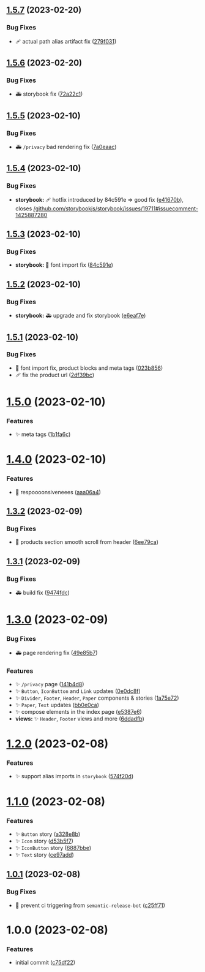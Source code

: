 ## [1.5.7](https://github.com/spilnotaxyz/website/compare/v1.5.6...v1.5.7) (2023-02-20)


### Bug Fixes

* 🩹 actual path alias artifact fix ([279f031](https://github.com/spilnotaxyz/website/commit/279f031bba298cb845ef5ebf756f4f062c477634))

## [1.5.6](https://github.com/spilnotaxyz/website/compare/v1.5.5...v1.5.6) (2023-02-20)


### Bug Fixes

* 🚑️ storybook fix ([72a22c1](https://github.com/spilnotaxyz/website/commit/72a22c145fb7ddad4e8c750f45c0a1facf087b47))

## [1.5.5](https://github.com/spilnotaxyz/website/compare/v1.5.4...v1.5.5) (2023-02-10)


### Bug Fixes

* 🚑️ `/privacy` bad rendering fix ([7a0eaac](https://github.com/spilnotaxyz/website/commit/7a0eaaca449cf4da9243ebf04538614b900bcd1f))

## [1.5.4](https://github.com/spilnotaxyz/website/compare/v1.5.3...v1.5.4) (2023-02-10)


### Bug Fixes

* **storybook:** 🩹 hotfix introduced by 84c591e => good fix ([e41670b](https://github.com/spilnotaxyz/website/commit/e41670b3efc1a0839c0acd454985f6468a1e9167)), closes [/github.com/storybookjs/storybook/issues/19711#issuecomment-1425887280](https://github.com//github.com/storybookjs/storybook/issues/19711/issues/issuecomment-1425887280)

## [1.5.3](https://github.com/spilnotaxyz/website/compare/v1.5.2...v1.5.3) (2023-02-10)


### Bug Fixes

* **storybook:** 🐛 font import fix ([84c591e](https://github.com/spilnotaxyz/website/commit/84c591e2a698891e9ec18dd87e5a0611ea34ec69))

## [1.5.2](https://github.com/spilnotaxyz/website/compare/v1.5.1...v1.5.2) (2023-02-10)


### Bug Fixes

* **storybook:** 🚑️ upgrade and fix storybook ([e6eaf7e](https://github.com/spilnotaxyz/website/commit/e6eaf7e1491454dbcd9002495336de0c5751f21c))

## [1.5.1](https://github.com/spilnotaxyz/website/compare/v1.5.0...v1.5.1) (2023-02-10)


### Bug Fixes

* 🐛 font import fix, product blocks and meta tags ([023b856](https://github.com/spilnotaxyz/website/commit/023b8565947a790e49ba1e3d59b4c9d846f6b15e))
* 🩹 fix the product url ([2df39bc](https://github.com/spilnotaxyz/website/commit/2df39bc3571d1b34eea0df77a1742de0a68faccf))

# [1.5.0](https://github.com/spilnotaxyz/website/compare/v1.4.0...v1.5.0) (2023-02-10)


### Features

* ✨ meta tags ([1b1fa6c](https://github.com/spilnotaxyz/website/commit/1b1fa6cd3672740169ff2476d6f07c77523ddb1f))

# [1.4.0](https://github.com/spilnotaxyz/website/compare/v1.3.2...v1.4.0) (2023-02-10)


### Features

* 📱 respoooonsiveneees ([aaa06a4](https://github.com/spilnotaxyz/website/commit/aaa06a4f379227820db194d91c2ae1864eb9304f))

## [1.3.2](https://github.com/spilnotaxyz/website/compare/v1.3.1...v1.3.2) (2023-02-09)


### Bug Fixes

* 🐛 products section smooth scroll from header ([6ee79ca](https://github.com/spilnotaxyz/website/commit/6ee79ca3e4528cad0597a372f44d18a98904772f))

## [1.3.1](https://github.com/spilnotaxyz/website/compare/v1.3.0...v1.3.1) (2023-02-09)


### Bug Fixes

* 🚑️ build fix ([9474fdc](https://github.com/spilnotaxyz/website/commit/9474fdc2bcc511e7b76766339d7b9a66024b3dbe))

# [1.3.0](https://github.com/spilnotaxyz/website/compare/v1.2.0...v1.3.0) (2023-02-09)


### Bug Fixes

* 🚑️ page rendering fix ([49e85b7](https://github.com/spilnotaxyz/website/commit/49e85b7168cc39dccf209a5251b87f93d536cebf))


### Features

* ✨ `/privacy` page ([141b4d8](https://github.com/spilnotaxyz/website/commit/141b4d8fc9085e4d625112f023781de3defa8f7a))
* ✨ `Button`, `IconButton` and `Link` updates ([0e0dc8f](https://github.com/spilnotaxyz/website/commit/0e0dc8f57decc1f88c6c0f236c03477177cc0883))
* ✨ `Divider`, `Footer`, `Header`, `Paper` components & stories ([1a75e72](https://github.com/spilnotaxyz/website/commit/1a75e72acdb7801b76c78234a8cc6e0b5ec8bc25))
* ✨ `Paper`, `Text` updates ([bb0e0ca](https://github.com/spilnotaxyz/website/commit/bb0e0ca8cc9f2409350272e56cdaebb7af7b7ce0))
* ✨ compose elements in the index page ([e5387e6](https://github.com/spilnotaxyz/website/commit/e5387e6c5e74a89369f7b5c2e9c9fa50b29245d1))
* **views:** ✨ `Header`, `Footer` views and more ([6ddadfb](https://github.com/spilnotaxyz/website/commit/6ddadfb60a97d224aab9a16fa8417e19c7aec797))

# [1.2.0](https://github.com/spilnotaxyz/website/compare/v1.1.0...v1.2.0) (2023-02-08)


### Features

* ✨ support alias imports in `storybook` ([574f20d](https://github.com/spilnotaxyz/website/commit/574f20d628c6d3676cefc7acad7d111a7e1e7648))

# [1.1.0](https://github.com/spilnotaxyz/website/compare/v1.0.1...v1.1.0) (2023-02-08)


### Features

* ✨ `Button` story ([a328e8b](https://github.com/spilnotaxyz/website/commit/a328e8b04bb269d2d40d52f9a8662c0baa492ca9))
* ✨ `Icon` story ([d53b5f7](https://github.com/spilnotaxyz/website/commit/d53b5f7b0978b33ee71e2f67fa63cca56ccc839d))
* ✨ `IconButton` story ([6887bbe](https://github.com/spilnotaxyz/website/commit/6887bbed557f15655a0ae38bb3d6e3faf48728b6))
* ✨ `Text` story ([ce97add](https://github.com/spilnotaxyz/website/commit/ce97add234164687cd25f7e6cf7a7be97361090a))

## [1.0.1](https://github.com/spilnotaxyz/website/compare/v1.0.0...v1.0.1) (2023-02-08)


### Bug Fixes

* 💚 prevent ci triggering from `semantic-release-bot` ([c25ff71](https://github.com/spilnotaxyz/website/commit/c25ff717cd53e93a1cb24c5913ac19a496c4703f))

# 1.0.0 (2023-02-08)


### Features

* initial commit ([c75df22](https://github.com/spilnotaxyz/website/commit/c75df221e23a2f67db59a02372e6e087e4850808))

